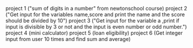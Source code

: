 project 1 ("sum of digits in a number" from newtonschool course)
project 2 ("Get input for the variables name,score and print the name and the score should be divided by 10")
project 3 ("Get input for the variable a ,print if input is divisible by 3 or not and the input is even number or odd number.")
project 4 (mini calculator)
project 5 (loan eligibility)
project 6 (Get integer input from user 10 times and find sum and average)
